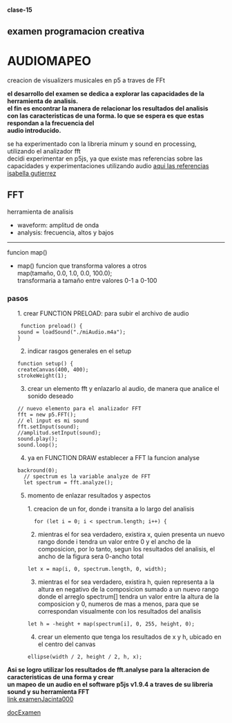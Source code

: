 #### clase-15    
    
## examen programacion creativa    
# AUDIOMAPEO   

creacion de visualizers musicales en p5 a traves de FFt

**el desarrollo del examen se dedica a explorar las capacidades de la herramienta de analisis.    
el fin es encontrar la manera de relacionar los resultados del analisis    
con las caracteristicas de una forma. lo que se espera es que estas respondan a la frecuencia del   
audio introducido.**     

se ha experimentado con la libreria minum y sound en processing, utilizando el analizador fft   
decidi experimentar en p5js, ya que existe mas referencias sobre las capacidades y experimentaciones utilizando audio
[aqui las referencias](https://openprocessing.org/browse/?time=anytime&type=all&q=fft#)     
[isabella gutierrez](https://github.com/jacinta000/dis9034-2024-1/tree/main/estudiantes/12-isabellagutierrezm/clase-10)

## FFT
herramienta de analisis
* waveform: amplitud de onda
* analysis: frecuencia, altos y bajos

***
funcion map()                    
* map() funcion que transforma valores a otros     
map(tamaño, 0.0, 1.0, 0.0, 100.0);    
transformaria a tamaño entre valores 0-1 a 0-100

### pasos
<ol>
1. crear FUNCTION PRELOAD: para subir el archivo de audio    
  
  ```
   function preload() {
  sound = loadSound("./miAudio.m4a");
}
  ```
2. indicar rasgos generales en el setup

  ```
function setup() {
  createCanvas(400, 400);
  strokeWeight(1);
  ```
3. crear un elemento fft y enlazarlo al audio, de manera que analice el sonido deseado

  ```
  // nuevo elemento para el analizador FFT
  fft = new p5.FFT();
  // el input es mi sound
  fft.setInput(sound);
  //amplitud.setInput(sound);
  sound.play();
  sound.loop();
```
4. ya en FUNCTION DRAW establecer a FFT la funcion analyse

```
backround(0);
  // spectrum es la variable analyze de FFT
  let spectrum = fft.analyze();
```
5.  momento de enlazar resultados y aspectos

<ol>
  1. creacion de un for, donde i transita a lo largo del analisis
  
```  
  for (let i = 0; i < spectrum.length; i++) {
```
  2. mientras el for sea verdadero, existira x, quien presenta un nuevo rango donde i tendra un
valor entre 0 y el ancho de la composicion, por lo tanto, segun los resultados del
analisis, el ancho de la figura sera 0-ancho total

```
let x = map(i, 0, spectrum.length, 0, width);
```
3. mientras el for sea verdadero, existira h, quien representa a la altura en negativo de la composicion sumado
a un nuevo rango donde el arreglo spectrum[] tendra un valor entre la altura de la composicion y 0, numeros
de mas a menos, para que se correspondan visualmente con los resultados del analisis

```
let h = -height + map(spectrum[i], 0, 255, height, 0);
```
4. crear un elemento que tenga los resultados de x y h, ubicado en el centro del canvas

```
ellipse(width / 2, height / 2, h, x);
```
</ol>
</ol>

**Asi se logro utilizar los resultados de fft.analyse para la alteracion de caracteristicas de una forma y crear    
un mapeo de un audio en el software p5js v1.9.4 a traves de su libreria sound y su herramienta FFT**     
[link examenJacinta000](https://editor.p5js.org/jacinta/sketches/qDernwVD5)



[docExamen](./docExamen.gif)    




